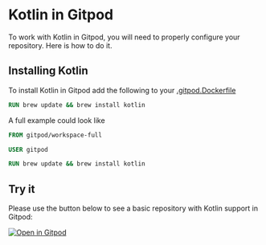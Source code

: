 # Kotlin in Gitpod

To work with Kotlin in Gitpod, you will need to properly configure your repository. Here is how to do it.

## Installing Kotlin

To install Kotlin in Gitpod add the following to your [.gitpod.Dockerfile](https://www.gitpod.io/docs/config-docker/)

```Dockerfile
RUN brew update && brew install kotlin
```

A full example could look like

```Dockerfile
FROM gitpod/workspace-full

USER gitpod

RUN brew update && brew install kotlin
```

## Try it

Please use the button below to see a basic repository with Kotlin support in Gitpod:

[![Open in Gitpod](https://gitpod.io/button/open-in-gitpod.svg)](https://gitpod.io/#https://github.com/gitpod-io/Gitpod-Kotlin)

